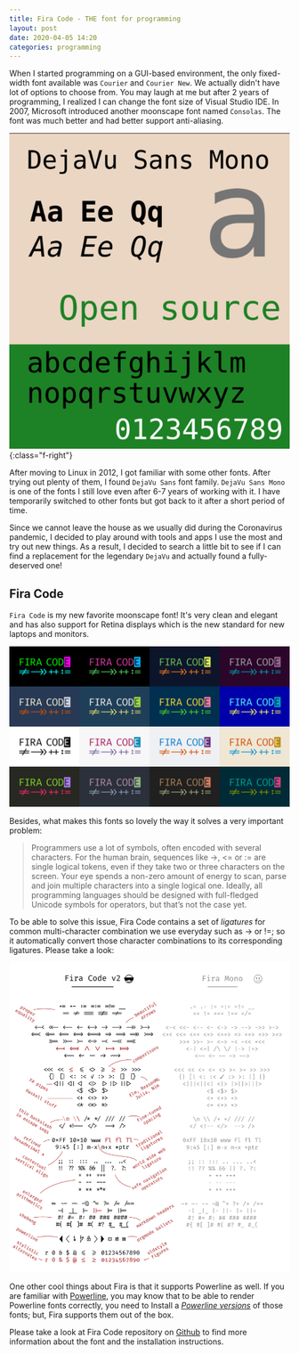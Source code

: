 ```yaml
---
title: Fira Code - THE font for programming
layout: post
date: 2020-04-05 14:20
categories: programming
---
```


When I started programming on a GUI-based environment, the only fixed-width font available was `Courier` and `Courier New`. We actually didn't have lot of options to choose from. You may laugh at me but after 2 years of programming, I realized I can change the font size of Visual Studio IDE. In 2007, Microsoft introduced another moonscape font named `Consolas`. The font was much better and had better support anti-aliasing.

![DejaVu Sans Mono](/assets/images/dejavu_sans_mono_font_preview.png){:class="f-right"}

After moving to Linux in 2012, I got familiar with some other fonts. After trying out plenty of them, I found `DejaVu Sans` font family. `DejaVu Sans Mono` is one of the fonts I still love even after 6-7 years of working with it. I have temporarily switched to other fonts but got back to it after a short period of time.

Since we cannot leave the house as we usually did during the Coronavirus pandemic, I decided to play around with tools and apps I use the most and try out new things. As a result, I decided to search a little bit to see if I can find a replacement for the legendary `DejaVu` and actually found a fully-deserved one!

## Fira Code

`Fira Code` is my new favorite moonscape font! It's very clean and elegant and has also support for Retina displays which is the new standard for new laptops and monitors.

![Fira Code](/assets/images/fira_code_logo.svg)

Besides, what makes this fonts so lovely the way it solves a very important problem:

> Programmers use a lot of symbols, often encoded with several characters. For the human brain, sequences like ->, <= or := are single logical tokens, even if they take two or three characters on the screen. Your eye spends a non-zero amount of energy to scan, parse and join multiple characters into a single logical one. Ideally, all programming languages should be designed with full-fledged Unicode symbols for operators, but that’s not the case yet.

To be able to solve this issue, Fira Code contains a set of _ligatures_ for common multi-character combination we use everyday such as -> or !=; so it automatically convert those character combinations to its corresponding ligatures. Please take a look:

![Fira Code ligatures](/assets/images/fira_code_all_ligatures.png)

One other cool things about Fira is that it supports Powerline as well. If you are familiar with [Powerline](https://github.com/powerline/powerline), you may know that to be able to render Powerline fonts correctly, you need to Install a _[Powerline versions](https://github.com/powerline/fonts)_ of those fonts; but, Fira supports them out of the box.

Please take a look at Fira Code repository on [Github](https://github.com/tonsky/FiraCode) to find more information about the font and the installation instructions.
